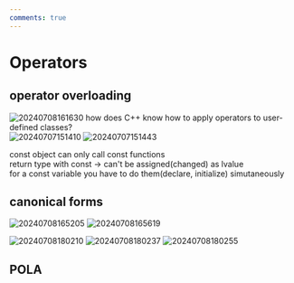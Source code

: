 ```yaml
---
comments: true
---
```


# Operators

## operator overloading

![20240708161630](https://s2.loli.net/2024/07/08/mo9ve3UPzxB8TbJ.png)
how does C++ know how to apply operators to user-defined classes?  
![20240707151410](https://s2.loli.net/2024/07/07/raGMkyW2zFnZ69H.png)
![20240707151443](https://s2.loli.net/2024/07/07/JjQrylUqOespkKR.png)

const object can only call const functions  
return type with const -> can't be assigned(changed) as lvalue  
for a const variable you have to do them(declare, initialize) simutaneously

## canonical forms

![20240708165205](https://s2.loli.net/2024/07/08/RrKdEs8m3jqGTQC.png)
![20240708165619](https://s2.loli.net/2024/07/08/1OPQ4gouhJp5inX.png)

![20240708180210](https://s2.loli.net/2024/07/08/OuJ4VQATZYbslLi.png)
![20240708180237](https://s2.loli.net/2024/07/08/f3Uev2AdHknEPGS.png)
![20240708180255](https://s2.loli.net/2024/07/08/qzdLkMJ3EFAbQe8.png)

## POLA


